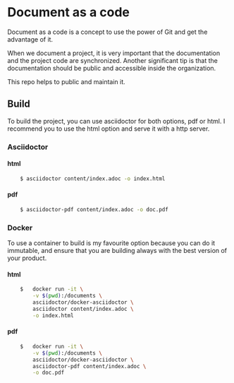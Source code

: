 # Document as a code
Document as a code is a concept to use the power of Git and get the advantage of it. 

When we document a project, it is very important that the documentation and the project code are synchronized. Another significant tip is that the documentation should be public and accessible inside the organization. 

This repo helps to public and maintain it.

## Build
To build the project, you can use asciidoctor for both options, pdf or html. 
I recommend you to use the html option and serve it with a http server.

### Asciidoctor
#### html 
```bash
    $ asciidoctor content/index.adoc -o index.html
```

#### pdf 
```bash
    $ asciidoctor-pdf content/index.adoc -o doc.pdf
```

### Docker
To use a container to build is my favourite option because you can do it immutable, and ensure that you are building always with the best version of your product.

#### html
```bash
    $   docker run -it \
        -v $(pwd):/documents \
        asciidoctor/docker-asciidoctor \
        asciidoctor content/index.adoc \
        -o index.html
```

#### pdf
```bash
    $   docker run -it \
        -v $(pwd):/documents \
        asciidoctor/docker-asciidoctor \
        asciidoctor-pdf content/index.adoc \
        -o doc.pdf
```